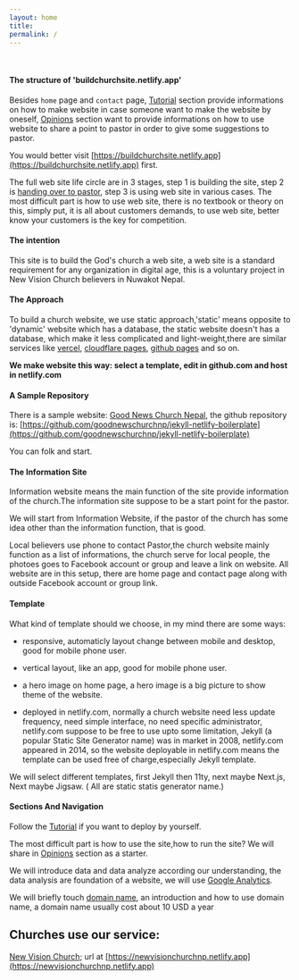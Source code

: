 ```yaml
---
layout: home
title:
permalink: /
---
```

&nbsp; 

#### The structure of 'buildchurchsite.netlify.app'

Besides `home` page and `contact` page, [Tutorial](/tutorial) section provide informations on how to make website in case someone want to make the website by oneself, [Opinions](/opinions) section want to provide informations on how to use website to share a point to pastor in order to give some suggestions to pastor.

You would better visit [https://buildchurchsite.netlify.app](https://buildchurchsite.netlify.app) first.

The full web site life circle are in 3 stages, step 1 is building the site, step 2 is [handing over to pastor](/tutorial/hand-over), step 3 is using web site in various cases. The most difficult part is how to use web site, there is no textbook or theory on this, simply put, it is all about customers demands, to use web site, better know your customers is the key for competition.

#### The intention

This site is to build the God's church a web site, a web site is a standard requirement for any organization in digital age, this is a voluntary project in New Vision Church believers in Nuwakot Nepal.

#### The Approach

To build a church website, we use static approach,'static' means opposite to 'dynamic' website which has a database, the static website doesn't has a database, which make it less complicated and light-weight,there are similar services like [vercel](https://vercel.com/), [cloudflare pages](https://pages.cloudflare.com/), [github pages](https://pages.github.com) and so on.

**We make website this way: select a template, edit in github.com and host in netlify.com**

#### A Sample Repository

There is a sample website: [Good News Church Nepal](https://goodnewschurchnp.netlify.app), the github repository is: [https://github.com/goodnewschurchnp/jekyll-netlify-boilerplate](https://github.com/goodnewschurchnp/jekyll-netlify-boilerplate)

You can folk and start.

#### The Information Site

Information website means the main function of the site provide information of the church.The information site suppose to be a start point for the pastor.

We will start from Information Website, if the pastor of the church has some idea other than the information function, that is good.

Local believers use phone to contact Pastor,the church website mainly function as a list of informations, the church serve for local people, the photoes goes to Facebook account or group and leave a link on website. All website are in this setup, there are home page and contact page along with outside Facebook account or group link.

#### Template  

What kind of template should we choose, in my mind there are some ways:

- responsive, automaticly layout change between mobile and desktop, good for mobile phone user.

- vertical layout, like an app, good for mobile phone user.

- a hero image on home page, a hero image is a big picture to show theme of the website.

- deployed in netlify.com, normally a church website need less update frequency, need simple interface, no need specific administrator, netlify.com suppose to be free to use upto some limitation, Jekyll (a popular Static Site Generator name) was in market in 2008, netlify.com appeared in 2014, so the website deployable in netlify.com means the template can be used free of charge,especially Jekyll template.

We will select different templates, first Jekyll then 11ty, next maybe Next.js, Next maybe Jigsaw. ( All are static statis generator name.)

#### Sections And Navigation

Follow the [Tutorial](/tutorial) if you want to deploy by yourself.

The most difficult part is how to use the site,how to run the site? We will share in [Opinions](/opinions) section as a starter.

We will introduce data and data analyze according our understanding, the data analysis are foundation of a website, we will use [Google Analytics](/tutorial/google-analytics).

We will briefly touch [domain name](/blog/domainname), an introduction and how to use domain name, a domain name usually cost about 10 USD a year 

## Churches use our service:

[New Vision Church](https://newvisionchurchnp.netlify.app); url at [https://newvisionchurchnp.netlify.app](https://newvisionchurchnp.netlify.app)

